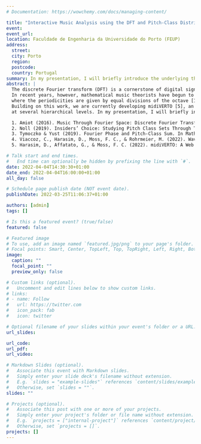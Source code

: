 ```yaml
---
# Documentation: https://wowchemy.com/docs/managing-content/

title: "Interactive Music Analysis using the DFT and Pitch-Class Distributions extracted from MIDI files"
event:
event_url:
location: Faculdade de Engenharia da Universidade do Porto (FEUP)
address:
  street: 
  city: Porto
  region:
  postcode:
  country: Portugal
summary: In my presentation, I will briefly introduce the underlying theoretical work followed by a tutorial on how to use the app for music analysis. 
abstract: |
  The discrete Fourier transform (DFT) is a cornerstone of digital signal processing and commonly used to extract periodicities in time-continuous signals. 
  In recent years, however, mathematical music theorists have begun to explore DFT's potential when applied not to the time but to the pitch-class domain,
  where the periodicities are given by equal divisions of the octave [1-3]. Earlier this year, we introduced wavescapes [4], a visualization method of hierarchical pitch-class relations in pieces of music.
  Building on this work, we are currently developing midiVERTO [5], an interactive web app to analyze MIDI files using the DFT, that allows users to create wavescapes and inspect the dynamics of pitch-class distributions 
  at several hierarchical levels. In my presentation, I will briefly introduce the underlying theoretical work followed by a tutorial on how to use the app for music analysis. 

  1. Amiot (2016). Music Through Fourier Space: Discrete Fourier Transform in Music Theory. Springer. 
  2. Noll (2019). Insiders’ Choice: Studying Pitch Class Sets Through Their Discrete Fourier Transformations. In Mathematics and Computation in Music (pp. 371–378). Springer. https://doi.org/10.1007/978-3-030-21392-3_32
  3. Tymoczko & Yust (2019). Fourier Phase and Pitch-Class Sum. In Mathematics and Computation in Music (pp. 46–58). Springer. https://doi.org/10.1007/978-3-030-21392-3_4 
  4. Viaccoz, C., Harasim, D., Moss, F. C., & Rohrmeier, M. (2022). Wavescapes: A visual hierarchical analysis of tonality using the discrete Fourier transform. Musicae Scientiae. https://doi.org/10.1177/10298649211034906
  5. Harasim, D., Affatato, G., & Moss, F. C. (2022). midiVERTO: A Web Application to Visualize Tonality in Real Time. arXiv:2203.13158 [cs]. http://arxiv.org/abs/2203.13158

# Talk start and end times.
#   End time can optionally be hidden by prefixing the line with `#`.
date: 2022-04-04T14:30:30+01:00
date_end: 2022-04-04T16:00:00+01:00
all_day: false

# Schedule page publish date (NOT event date).
publishDate: 2022-03-25T11:06:37+01:00

authors: [admin]
tags: []

# Is this a featured event? (true/false)
featured: false

# Featured image
# To use, add an image named `featured.jpg/png` to your page's folder. 
# Focal points: Smart, Center, TopLeft, Top, TopRight, Left, Right, BottomLeft, Bottom, BottomRight.
image:
  caption: ""
  focal_point: ""
  preview_only: false

# Custom links (optional).
#   Uncomment and edit lines below to show custom links.
# links:
# - name: Follow
#   url: https://twitter.com
#   icon_pack: fab
#   icon: twitter

# Optional filename of your slides within your event's folder or a URL.
url_slides:

url_code:
url_pdf:
url_video:

# Markdown Slides (optional).
#   Associate this event with Markdown slides.
#   Simply enter your slide deck's filename without extension.
#   E.g. `slides = "example-slides"` references `content/slides/example-slides.md`.
#   Otherwise, set `slides = ""`.
slides: ""

# Projects (optional).
#   Associate this post with one or more of your projects.
#   Simply enter your project's folder or file name without extension.
#   E.g. `projects = ["internal-project"]` references `content/project/deep-learning/index.md`.
#   Otherwise, set `projects = []`.
projects: []
---
```

